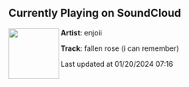 ## Currently Playing on SoundCloud

[<img align="left" width="100" src="https://i1.sndcdn.com/artworks-6bNnuZFlvwsCzK2X-xd7u7Q-t500x500.jpg">](https://soundcloud.com/enjoii/fallen-rose)

**Artist**: enjoii 

**Track**: fallen rose (i can remember)

Last updated at 01/20/2024 07:16
